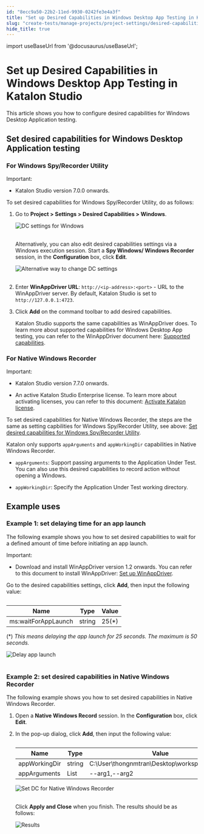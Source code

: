 ```yaml
---
id: "8ecc9a50-22b2-11ed-9930-0242fe3e4a3f"
title: "Set up Desired Capabilities in Windows Desktop App Testing in Katalon Studio"
slug: "create-tests/manage-projects/project-settings/desired-capabilities/set-up-desired-capabilities-in-windows-desktop-app-testing-in-katalon-studio"
hide_title: true
---
```

import useBaseUrl from '@docusaurus/useBaseUrl';


# <a id="id" class="anchor_top_offset"/><a id="ariaid-title1" class="anchor_top_offset"/>Set up Desired Capabilities in Windows Desktop App Testing in <span xmlns="http://www.w3.org/1999/xhtml" className="ph">Katalon Studio</span> 

<p xmlns="http://www.w3.org/1999/xhtml" className="p">This article shows you how to configure desired capabilities for   Windows Desktop Application testing.</p> 
    

## <a id="id_1" class="anchor_top_offset"/>Set desired capabilities for Windows Desktop Application         testing

    
          

### <a id="id_2" class="anchor_top_offset"/>For Windows Spy/Recorder Utility

<div xmlns="http://www.w3.org/1999/xhtml" className="note important note_important"><span className="note__title">Important:</span> 
  <ul className="ul"><li className="li">
      <p className="p">Katalon Studio version 7.0.0 onwards.</p>
    </li></ul>
</div>
<p xmlns="http://www.w3.org/1999/xhtml" className="p">To set desired capabilities for Windows Spy/Recorder Utility, do as follows:</p> 
<ol xmlns="http://www.w3.org/1999/xhtml" className="ol"><li className="li">     <p className="p">Go to <strong className="ph b">Project &gt; Settings &gt; Desired Capabilities &gt; Windows</strong>.</p>     <p className="p"> <img className="image" src={useBaseUrl("https://github.com/katalon-studio/docs-images/raw/master/katalon-studio/docs/project-settings-new-ui/KS-DC-Windows-settings.png")} alt="DC settings for Windows" /><br /><br />     </p>     <p className="p">Alternatively, you can also edit desired capabilities settings via a Windows execution session. Start a <strong className="ph b">Spy Windows/ Windows Recorder</strong> session, in the <strong className="ph b">Configuration</strong> box, click <strong className="ph b">Edit</strong>.</p>     <p className="p"> <img className="image" src={useBaseUrl("https://github.com/katalon-studio/docs-images/raw/master/katalon-studio/docs/introduction-to-desired-capabilities/KS-DC-alternative-way-to-dc-settings.png")} width={800} alt="Alternative way to change DC settings" /><br /><br />     </p>   </li><li className="li">     <p className="p">Enter <strong className="ph b">WinAppDriver URL</strong>: <code className="ph codeph">http://&lt;ip-address&gt;:&lt;port&gt;</code> - URL to the WinAppDriver server. By default, Katalon Studio is set to <code className="ph codeph">http://127.0.0.1:4723</code>.</p>   </li><li className="li">     <p className="p">Click <strong className="ph b">Add</strong> on the command toolbar to add desired capabilities.</p>     <p className="p">Katalon Studio supports the same capabilities as WinAppDriver does. To learn more about supported capabilities for Windows Desktop App testing, you can refer to the WinAppDriver document here: <a className="xref j-external-link" href="https://github.com/microsoft/WinAppDriver/blob/master/Docs/AuthoringTestScripts.md#supported-capabilities" target="_blank">Supported capabilities</a>.</p>   </li></ol> 

### <a id="id_3" class="anchor_top_offset"/>For Native Windows Recorder

<div xmlns="http://www.w3.org/1999/xhtml" className="note important note_important"><span className="note__title">Important:</span> 
  <ul className="ul"><li className="li"><p className="p">Katalon Studio version 7.7.0 onwards.</p></li><li className="li"><p className="p">An
        active Katalon Studio Enterprise license. To learn more about
        activating licenses, you can refer to this document: <a className="xref" href="/administer/katalon-studio-enterprise-and-katalon-runtime-engine-license/activate-katalon-license">Activate
          Katalon license</a>.</p></li></ul>
</div>
<p xmlns="http://www.w3.org/1999/xhtml" className="p">To set desired capabilities for Native Windows Recorder, the   steps are the same as setting capbilities for Windows Spy/Recorder   Utility, see above: <a className="xref" href="/create-tests/manage-projects/project-settings/desired-capabilities/set-up-desired-capabilities-in-windows-desktop-app-testing-in-katalon-studio">Set     desired capabilities for Windows Spy/Recorder Utility</a>.</p> 
<p xmlns="http://www.w3.org/1999/xhtml" className="p">Katalon only supports <code className="ph codeph">appArguments</code> and   <code className="ph codeph">appWorkingDir</code> capabilities in Native Windows Recorder. </p> 
<div xmlns="http://www.w3.org/1999/xhtml" className="p"><ul className="ul"><li className="li"><p className="p"><code className="ph codeph">appArguments</code>: Support passing arguments to the
        Application Under Test. You can also use this desired capabilities
        to record action without opening a Windows.</p></li><li className="li"><p className="p"><code className="ph codeph">appWorkingDir</code>: Specify the Application Under Test
        working directory.</p></li></ul></div>
    

## <a id="id_4" class="anchor_top_offset"/>Example uses

    
          

### <a id="id_5" class="anchor_top_offset"/>Example 1: set delaying time for an app launch

<p xmlns="http://www.w3.org/1999/xhtml" className="p">The following example shows you how to set desired capabilities   to wait for a defined amount of time before initiating an app   launch.</p> 
<div xmlns="http://www.w3.org/1999/xhtml" className="note important note_important"><span className="note__title">Important:</span> <ul className="ul"><li className="li"><p className="p">Download and install WinAppDriver version 1.2
        onwards. You can refer to this document to install WinAppDriver: <a className="xref" href="/create-tests/manage-projects/set-up-projects/windows-desktop-apps-testing/set-up-winappdriver-in-katalon-studio">Set
          up WinAppDriver</a>.</p></li></ul>
</div>
<p xmlns="http://www.w3.org/1999/xhtml" className="p">Go to the desired capabilities settings, click   <strong className="ph b">Add</strong>, then input the following value:</p> 
<table xmlns="http://www.w3.org/1999/xhtml" className="table anchor_top_offset" id="id_5__991f6670-2998-4294-b8c2-83cceee90251"><caption /><thead className="thead"><tr className><th className="entry anchor_top_offset" id="id_5__991f6670-2998-4294-b8c2-83cceee90251__entry__1">Name</th><th className="entry anchor_top_offset" id="id_5__991f6670-2998-4294-b8c2-83cceee90251__entry__2">Type</th><th className="entry anchor_top_offset" id="id_5__991f6670-2998-4294-b8c2-83cceee90251__entry__3">Value</th></tr></thead><tbody className="tbody"><tr className><td className="entry" headers="id_5__991f6670-2998-4294-b8c2-83cceee90251__entry__1 id_5__991f6670-2998-4294-b8c2-83cceee90251__entry__2 id_5__991f6670-2998-4294-b8c2-83cceee90251__entry__3 ">ms:waitForAppLaunch</td><td className="entry" headers="id_5__991f6670-2998-4294-b8c2-83cceee90251__entry__1 id_5__991f6670-2998-4294-b8c2-83cceee90251__entry__2 id_5__991f6670-2998-4294-b8c2-83cceee90251__entry__3 ">string</td><td className="entry" headers="id_5__991f6670-2998-4294-b8c2-83cceee90251__entry__1 id_5__991f6670-2998-4294-b8c2-83cceee90251__entry__2 id_5__991f6670-2998-4294-b8c2-83cceee90251__entry__3 ">25(*)       </td></tr></tbody></table> 
<p xmlns="http://www.w3.org/1999/xhtml" className="p">   (*) <em className="ph i">This means delaying the app launch for 25 seconds. The     maximum is 50 seconds.</em> </p> 
<p xmlns="http://www.w3.org/1999/xhtml" className="p">   <img className="image" src={useBaseUrl("https://github.com/katalon-studio/docs-images/raw/master/katalon-studio/docs/introduction-to-desired-capabilities/KS-DC-Native-recorder-windows-final-results.png")} width={796} alt="Delay app launch" /><br /><br /> </p> 

### <a id="id_6" class="anchor_top_offset"/>Example 2: set desired capabilities in Native Windows Recorder

<p xmlns="http://www.w3.org/1999/xhtml" className="p">The following example shows you how to set desired capabilities in Native Windows Recorder.</p> 
<ol xmlns="http://www.w3.org/1999/xhtml" className="ol"><li className="li">Open a <strong className="ph b">Native Windows Record</strong> session. In the <strong className="ph b">Configuration</strong> box, click <strong className="ph b">Edit</strong>.</li><li className="li">     <p className="p">In the pop-up dialog, click <strong className="ph b">Add</strong>, then input the following value:</p>     <table className="table anchor_top_offset" id="id_6__cc872a78-7a01-4bc0-aa89-592906db0417"><caption /><thead className="thead"><tr className><th className="entry anchor_top_offset" id="id_6__cc872a78-7a01-4bc0-aa89-592906db0417__entry__1">Name</th><th className="entry anchor_top_offset" id="id_6__cc872a78-7a01-4bc0-aa89-592906db0417__entry__2">Type</th><th className="entry anchor_top_offset" id="id_6__cc872a78-7a01-4bc0-aa89-592906db0417__entry__3">Value</th></tr></thead><tbody className="tbody"><tr className><td className="entry" headers="id_6__cc872a78-7a01-4bc0-aa89-592906db0417__entry__1 id_6__cc872a78-7a01-4bc0-aa89-592906db0417__entry__2 id_6__cc872a78-7a01-4bc0-aa89-592906db0417__entry__3 ">appWorkingDir</td><td className="entry" headers="id_6__cc872a78-7a01-4bc0-aa89-592906db0417__entry__1 id_6__cc872a78-7a01-4bc0-aa89-592906db0417__entry__2 id_6__cc872a78-7a01-4bc0-aa89-592906db0417__entry__3 ">string</td><td className="entry" headers="id_6__cc872a78-7a01-4bc0-aa89-592906db0417__entry__1 id_6__cc872a78-7a01-4bc0-aa89-592906db0417__entry__2 id_6__cc872a78-7a01-4bc0-aa89-592906db0417__entry__3 ">C:\User\thongnmtran\Desktop\workspace\katalon</td><td className="entry" headers="id_6__cc872a78-7a01-4bc0-aa89-592906db0417__entry__1 id_6__cc872a78-7a01-4bc0-aa89-592906db0417__entry__2 id_6__cc872a78-7a01-4bc0-aa89-592906db0417__entry__3 " /></tr><tr className><td className="entry" headers="id_6__cc872a78-7a01-4bc0-aa89-592906db0417__entry__1 id_6__cc872a78-7a01-4bc0-aa89-592906db0417__entry__2 id_6__cc872a78-7a01-4bc0-aa89-592906db0417__entry__3 ">appArguments</td><td className="entry" headers="id_6__cc872a78-7a01-4bc0-aa89-592906db0417__entry__1 id_6__cc872a78-7a01-4bc0-aa89-592906db0417__entry__2 id_6__cc872a78-7a01-4bc0-aa89-592906db0417__entry__3 ">List</td><td className="entry" headers="id_6__cc872a78-7a01-4bc0-aa89-592906db0417__entry__1 id_6__cc872a78-7a01-4bc0-aa89-592906db0417__entry__2 id_6__cc872a78-7a01-4bc0-aa89-592906db0417__entry__3 ">--arg1,--arg2</td><td className="entry" headers="id_6__cc872a78-7a01-4bc0-aa89-592906db0417__entry__1 id_6__cc872a78-7a01-4bc0-aa89-592906db0417__entry__2 id_6__cc872a78-7a01-4bc0-aa89-592906db0417__entry__3 " /></tr></tbody></table>     <p className="p"> <img className="image" src={useBaseUrl("https://github.com/katalon-studio/docs-images/raw/master/katalon-studio/docs/introduction-to-desired-capabilities/KS-DC-Native-recorder-windows-dc-settings.png")} alt="Set DC for Native Windows Recorder" /><br /><br />     </p>     <p className="p">Click <strong className="ph b">Apply and Close</strong> when you finish. The results should be as follows:</p>     <p className="p"> <img className="image" src={useBaseUrl("https://github.com/katalon-studio/docs-images/raw/master/katalon-studio/docs/introduction-to-desired-capabilities/use-windows-capabilities.png")} alt="Results" /><br /><br />     </p>   </li></ol> 

